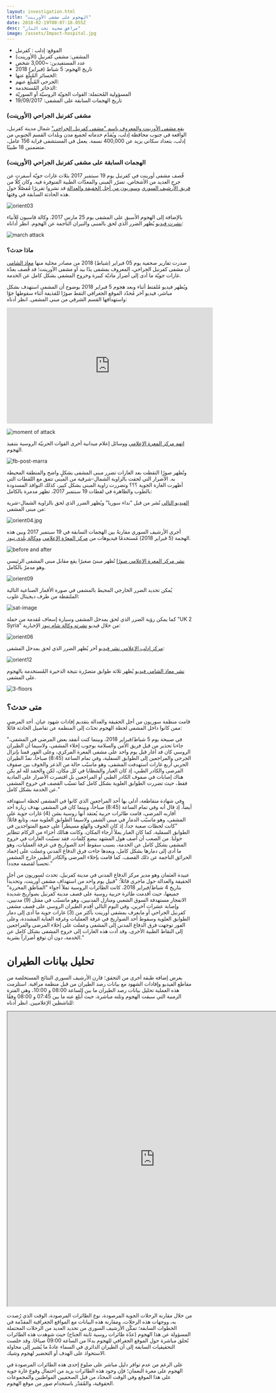 ```yaml
---
layout: investigation.html
title: "الهجوم على مشفى الأورينت"
date: 2018-02-19T00:07:18.055Z
desc: "مرافق صحية تحت النار"
image: /assets/Impact-hospital.jpg
---
```


- الموقع: إدلب : كفرنبل
- المشفى: مشفى كفرنبل (الأورينت)
- عدد المستفيدين: ~3,000 شخص
- تاريخ الهجوم: 5 شباط (فبراير) 2018
- الخسائر المُبلّغ عنها:
- الجرحى المُبلّغ عنهم:
- الذخائر المُستخدمة:
- المسؤولية المُحتملة: القوات الجويّة الروسيّة أو السوريّة
- تاريخ الهجمات السابقة على المشفى: 19/09/2017

### مشفى كفرنبل الجراحي (الأورينت)

[يقع مشفى الأورينت والمعروف باسم "مشفى كفرنبل الجراحي"](https://www.google.com.tr/maps/place/Surgical+Hospital+Kafr+Nabl/@35.6245444,36.5500508,698m/data=!3m2!1e3!4b1!4m5!3m4!1s0x152459bbafa257f7:0xfbcc252cc06eea0d!8m2!3d35.6245444!4d36.5521021) شمال مدينة كفرنبل، الواقعة في جنوب محافظة إدلب، ويُقدّم خدماته لجميع مدن وبلدات القسم الجنوبي من إدلب، بتعداد سكاني يزيد عن 400,000 نسمة. يعمل في المستشفى قرابة 156 عامل، متضمنين 18 طبيبًا.

### الهجمات السابقة على مشفى كفرنبل الجراحي (الأورينت)

قُصف مشفى أورينت في كفرنبل يوم 19 سبتمبر 2017 بثلاث غارات جويّة أسفرت عن جرح العديد من الأشخاص، تضرّر المبنى والمعدّات الطبية المتوفرة فيه. وكان كلًا من [فريق الأرشيف السوري](https://syrianarchive.org/en/investigations/Three-Idlib-Medical-Facilities-Attacked.html) و[سوريون من أجل الحقيقة والعدالة](https://www.stj-sy.com/uploads/pdf_files/Syria%2520Medical%2520Fcilities%2520excluded%2520from%2520de-escalation%2520zone%2520agreement.pdf) قد نشروا تقريرًا مُفصّلًا حول هذه الحادثة السابقة في وقتها.

![orient03](/assets/orient03.png)

بالإضافة إلى الهجوم الأسبق على المشفى يوم 25 مارس 2017. وكالة قاسيون للأنباء [نشرت فيديو](https://www.youtube.com/watch?v=srgCm-W_gqM) يُظهر الضرر الذي لحق بالمنبى والنيران الناجمة عن الهجوم. انظر أداناه:

![march attack](/assets/march-attack-kafranbel.png)

### ماذا حدث؟

صدرت تقارير صحفية يوم 05 فبراير (شباط) 2018 من مصادر محلية منها [معاذ الشامي](https://www.youtube.com/watch?v=_dJphbuMm1E&feature=youtu.be&t=31s) أن مشفى كفرنبل الجراحي، المعروف بمشفى يدًا بيد أو مشفى الأورينت؛ قد قُصف بعدّة غارات جويّة ما أدى إلى أضرار ماديّة كبيرة وخروج المشفى بشكل كامل عن الخدمة.

ويُظهر فيديو مُلقتط أثناء وبعد هجوم 5 فبراير 2018 بوضوح أن المشفى استهدف بشكل مباشر، فيديو آخر مُحدّد الموقع الجغرافي التقط صورًا للقذيفة أثناء سقوطها جوًا واستهدافها القسم الشرقي من مبنى المشفى. انظر أدناه:

<iframe src="https://giphy.com/embed/26xo5DvcJlJ73tTsQ" width="560" height="315" frameBorder="0" class="giphy-embed" allowFullScreen></iframe><p><a href="https://giphy.com/gifs/26xo5DvcJlJ73tTsQ"></a></p>

![moment of attack](/assets/Impact-hospital.jpg)

[اتهم مركز المعرة الإعلامي](https://www.facebook.com/maaramediacenter/posts/365657123900918) ووسائل إعلام ميدانية أخرى القوات الحربيّة الروسية بتنفيذ الهجوم.

![fb-post-marra](/assets/fb-marra.png)

وتُظهر صورًا التقطت بعد الغارات تضرر مبنى المشفى بشكلٍ واضح والمنطقة المحيطة به. الأضرار التي لحقت بالزاوية الشمال-شرقية من المبنى تتفق مع اللقطات التي أظهرت الغارة الجوية ؟؟؟ وتضررت زاوية المبنى بشكل كبير، كذلك النوافذ المسدودة بالطوب والظاهرة في لقطات 19 سبتمبر 2017، تظهر مدمرة بالكامل:

[الفيديو التالي](https://www.youtube.com/watch?v=2a1eWc0xRqo) نُشر من قبل "نداء سوريا" ويُظهر الضرر الذي لحق بالزاوية الشمال-شرية من مبنى المشفى:

![orient04.jpg](/assets/orient04.jpg)

أجرى الأرشيف السوري مقارنةً بين الهجمات السابقة في 19 سبتمبر 2017 وبين هذه الهجمة (5 فبراير 2018) مُستخدمًا فيديوهات من [مركز المعرّة الإعلامي](https://www.youtube.com/watch?v=2RJ-k5jXopQ) [ووكالة بلدي نيوز](https://www.youtube.com/watch?v=lP2SGkCAYgM).

![before and after](/assets/before-after-corner-damage.jpg)

[نشر مركز المعرة الإعلامي صورًا](https://www.facebook.com/maaramediacenter/posts/365657123900918) تُظهر مبنىً صغيرًا يقع مقابل مبنى المشفى الرئيسي وهو مدمرٌ بالكامل.

![orient09](/assets/orient099.jpg)

يُمكن تحديد الضرر الخارجي المحيط بالمشفى في صورة الأقمار الصناعية التالية الملتقطة من طرف ديجيتال غلوب:

![sat-image](/assets/orient-sattelite-2.jpg)

كما يمكن رؤية الضرر الذي لحق بمدخل المشفى وسيارة إسعاف مُقدمة من حملة "UK 2 Syria" من خلال فيديو [نشرته وكالة شام نيوز](https://www.youtube.com/watch?v=YwhGjgql7IU) الإخبارية:

![orient06](/assets/orient06.jpg)

[مركز إدلب الإعلامي نشر فيديو](https://www.youtube.com/watch?v=JEKPnfVrVQE) آخر يُظهر الضرر الذي لحق بمدخل المشفى:

![orient12](/assets/orient12.jpg)

[نشر معاذ الشامي فيديو](https://www.youtube.com/watch?v=_dJphbuMm1E) يُظهر ثلاثة طوابق متضرّرة نتيجة الذخيرة المُستخدمة بالهجوم على المشفى.

![3-floors](/assets/internal-damage-3-floors.png)

## متى حدث؟
قامت منظمة سوريون من أجل الحقيقة والعدالة بتقديم إفادات شهود عيان. أحد المرضى ممن كانوا داخل المشفى لحظة الهجوم تحدّث إلى المنظمة عن تفاصيل الحادثة قائلًا:

"في صبيحة يوم 5 شباط/فبراير 2018، وبينما كنت أتفقد بعض المرضى في المشفى، جاءنا تحذير من قبل فريق الأمن والسلامة بوجوب إخلاء المشفى، ولاسيما أن الطيران الروسي كان قد أغار قبل يوم واحد على مشفى المعرة المركزي، وعلى الفور قمنا بإنزال الجرحى والمراجعين إلى الطوابق السفلية، وفي تمام الساعة (8:45) صباحاً، نفذّ الطيران الحربي أربع غارات استهدفت المشفى، وهو ماسبّب حالة من الذعر والخوف بين صفوف المرضى والكادر الطبي، إذ كان الغبار والشظايا في كل مكان، لكن والحمد لله لم يكن هناك إصابات في صفوف الكادر الطبي أو المراجعين بل اقتصرت الأضرار على المادية فقط، حيث تضررت الطوابق العلوية بشكل كامل كما تسبّب القصف في خروج المشفى عن الخدمة بشكل كامل."

وفي شهادة متقاطعة، أدلى بها أحد المراجعين الذي كانوا في المشفى لحظة استهدافه أيضاً، إذ قال أنه وفي تمام الساعة (8:45) صباحاً، وبينما كان في المشفى بهدف زيارة أحد أقاربه المرضى، قامت طائرات حربية يُعتقد أنها روسية بشن (4) غارات جوية على المشفى، وهو ماسبّب الدمار في مبنى الشفى ولاسيما الطوابق العلوية منه، وتابع قائلاً:
"كانت لحظات صعبة جداً، إذ كان الخوف والهلع مسيطراً على جميع المتواجدين في الطوابق السفلية، كما كان الغبار يملأ أرجاء المكان، وكانت هنالك أجزاء من الركام تتطاير حولنا. من الصعب أن أصف هول المشهد ببضع كلمات، فقد تسبّبت الغارات في خروج المشفى بشكل كامل عن الخدمة، بسبب سقوط أحد الصواريخ في غرفة العمليات، وهو ما أدى إلى دمارها بشكل كامل، وبعدها جاءت فرق الدفاع المدني وعملت على إخماد الحرائق الناجمة عن ذلك القصف، كما قامت بإخلاء المرضى والكادر الطبي خارج المشفى تحسباً لقصفه مجدداً."

عبيدة العثمان وهو مدير مركز الدفاع المدني في مدينة كفرنبل، تحدث لسوريون من أجل الحقيقة والعدالة حول ماجرى قائلاً:
"قبيل يوم واحد من استهداف مشفى أورينت، وتحديداً بتاريخ 4 شباط/فبراير 2018، كانت الطائرات الروسية تملأ أجواء "المناطق المحررة" جميعها، حيث أقدمت طائرة حربية روسية على قصف مدينة كفرنبل بصواريخ شديدة الانفجار مستهدفة السوق الشعبي ومنازل المدنيين، وهو ماتسبّب في مقتل (9) مدنيين، وإصابة عشرات آخرين، وفي اليوم التالي أقدم الطيران الروسي على قصف مشفى كفرنبل الجراحي أو مايعرف بمشفى أورينت بأكثر من (3) غارات جوية ما أدى إلى دمار الطوابق العلوية وسقوط أحد الصواريخ في غرفة العمليات وغرفة العناية المشددة، وعلى الفور توجهت فرق الدفاع المدني إلى المشفى وعملت على إخلاء المرضى والمراجعين إلى النقاط الطبية الأخرى، وقد أدت هذه الغارات إلى خروج المشفى بشكل كامل عن الخدمة، دون أن توقع أضراراً بشرية."

# تحليل بيانات الطيران

بغرض إضافة طبقة أخرى من التحقق؛ قارن الأرشيف السوري النتائج المستخلصة من مقاطع الفيديو وإفادات الشهود مع بيانات رصد الطيران من قبل منظمة مراقبة. استلزمت هذه العملية تحليل بيانات رصد الطيران ما بين الساعة 08:00 و 10:00، وهي الفترة الزمنية التي سبقت الهجوم وتلته مباشرة، حيث أُبلغ عنه ما بين 07:45 و 08:00 وفقًا للناشطين الإعلاميين. انظر أدناه:

<iframe height="800" src="https://public.tableau.com/views/05022018_Kafranbel/Sheet1?:showVizHome=no&:embed=y&:display_count=yes" width="800"></iframe>

من خلال مقارنة الرحلات الجوية المرصودة، نوع الطائرات المرصودة، الوقت الذي رُصدت به، ووجهات هذه الرحلات، ومقارنة هذه البيانات مع المواقع الجغرافية المقدّمة في الخطوات السابقة؛ تمكّن الأرشيف السوري من تحديد العديد من الرحلات المحتملة المسؤولة عن هذا الهجوم (عدّة طائرات روسية ثابتة الجناح) حيث شوهدت هذه الطائرات تُحلق مباشرة حول الموقع الجغرافي للهجوم بدءًا من الساعة 09:00 صباحًا. وقد خلصت التحقيقيات السابقة إلى أن الطيران الدائري في السماء عادةً ما يُشير إلى محاولة الاستحواذ على الهدف أو التحضير لهجوم وشيك.

على الرغم من عدم توافر دليل مباشر على ضلوع إحدى هذه الطائرات المرصودة في الهجوم على معرة النعمان؛ فإن وجود هذه الطائرات يزيد من احتمال وقوع غارة جوية على هذا الموقع وفي الوقت المحدّد من قبل الصحفيين المواطنين والمجموعات الحقوقية، والمُقدّر باستخدام صور من موقع الهجوم.
